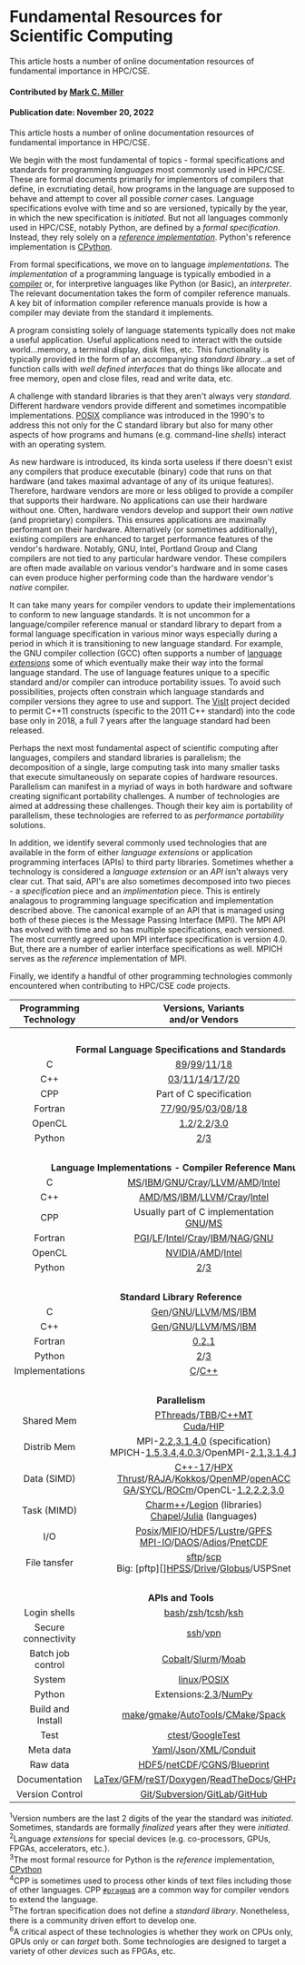 # Fundamental Resources for Scientific Computing
<!--deck text start-->
This article hosts a number of online documentation resources of fundamental importance in HPC/CSE.
<!--deck text end-->

#### Contributed by [Mark C. Miller](https://github.com/markcmiller86 "Mark C. Miller GitHub Profile")
#### Publication date: November 20, 2022

This article hosts a number of online documentation resources of fundamental importance in HPC/CSE.

We begin with the most fundamental of topics - formal specifications and standards for programming *languages* most commonly used in HPC/CSE.
These are formal documents primarily for implementors of compilers that define, in excrutiating detail, how programs in the language are supposed to behave and attempt to cover all possible *corner* cases.
Language specifications evolve with time and so are versioned, typically by the year, in which the new specification is *initiated*.
But not all languages commonly used in HPC/CSE, notably Python, are defined by a *formal specification*.
Instead, they rely solely on a [*reference implementation*](https://en.wikipedia.org/wiki/Reference_implementation).
Python's reference implementation is [CPython](https://en.wikipedia.org/wiki/CPython).

From formal specifications, we move on to language *implementations*.
The *implementation* of a programming language is typically embodied in a [compiler](https://en.wikipedia.org/wiki/List_of_compilers) or, for interpretive languages like Python (or Basic), an *interpreter*.
The relevant documentation takes the form of compiler reference manuals.
A key bit of information compiler reference manuals provide is how a compiler may deviate from the standard it implements.

A program consisting solely of language statements typically does not make a useful application.
Useful applications need to interact with the outside world...memory, a terminal display, disk files, etc.
This functionality is typically provided in the form of an accompanying *standard library*...a set of function calls with *well defined interfaces* that do things like allocate and free memory, open and close files, read and write data, etc.

A challenge with standard libraries is that they aren't always very *standard*.
Different hardware vendors provide different and sometimes incompatible implementations.
[POSIX](https://en.wikipedia.org/wiki/POSIX) compliance was introduced in the 1990's to address this not only for the C standard library but also for many other aspects of how programs and humans (e.g. command-line *shells*) interact with an operating system.

As new hardware is introduced, its kinda sorta useless if there doesn't exist any compilers that produce executable (binary) code that runs on that hardware (and takes maximal advantage of any of its unique features).
Therefore, hardware vendors are more or less obliged to provide a compiler that supports their hardware.
No applications can use their hardware without one.
Often, hardware vendors develop and support their own *native* (and proprietary) compilers.
This ensures applications are maximally performant on their hardware.
Alternatively (or sometimes additionally), existing compilers are enhanced to target performance features of the vendor's hardware. Notably, GNU, Intel, Portland Group and Clang compilers are not tied to any particular hardware vendor.
These compilers are often made available on various vendor's hardware and in some cases can even produce higher performing code than the hardware vendor's *native* compiler.

It can take many years for compiler vendors to update their implementations to conform to new language standards.
It is not uncommon for a language/compiler reference manual or standard library to depart from a formal language specification in various minor ways especially during a period in which it is transitioning to new language standard.
For example, the GNU compiler collection (GCC) often supports a number of [language *extensions*](https://gcc.gnu.org/onlinedocs/gcc/C-Extensions.html) some of which eventually make their way into the formal language standard.
The use of language features unique to a specific standard and/or compiler can introduce portability issues.
To avoid such possibilities, projects often constrain which language standards and compiler versions they agree to use and support.
The [VisIt](https://visit-dav.github.io/visit-website/) project decided to permit C++11 constructs (specific to the 2011 C++ standard) into the code base only in 2018, a full 7 years after the language standard had been released.

Perhaps the next most fundamental aspect of scientific computing after languages, compilers and standard libraries is parallelism; the decomposition of a single, large computing task into many smaller tasks that execute simultaneously on separate copies of hardware resources.
Parallelism can manifest in a myriad of ways in both hardware and software creating significant portability challenges.
A number of technologies are aimed at addressing these challenges.
Though their key aim is portability of parallelism, these technologies are referred to as *performance portability* solutions.

In addition, we identify several commonly used technologies that are available in the form of either *language extensions* or application programming interfaces (APIs) to third party libraries.
Sometimes whether a technology is considered a *language extension* or an *API* isn't always very clear cut.
That said, API's are also sometimes decomposed into two pieces - a *specification* piece and an *implimentation* piece.
This is entirely analagous to programming language specification and implementation described above.
The canonical example of an API that is managed using both of these pieces is the Message Passing Interface (MPI).
The MPI API has evolved with time and so has multiple specifications, each versioned.
The most currently agreed upon MPI interface specification is version 4.0.
But, there are a number of earlier interface specifications as well.
MPICH serves as the *reference* implementation of MPI.

Finally, we identify a handful of other programming technologies commonly encountered when contributing to HPC/CSE code projects.

Programming<br>Technology | Versions, Variants<br>and/or Vendors | Other notes
:---: | :---: | ---:
&nbsp;|&nbsp;|&nbsp;<tr><td colspan=3 align="center">**Formal Language Specifications and Standards**</td></tr>
C | [89][c89-spec]/[99][c99-spec]/[11][c11-spec]/[18][c18-spec] | ([1][1])
C++ | [03][c++03-spec]/[11][c++11-spec]/[14][c++14-spec]/[17][c++17-spec]/[20][c++20-spec] | ([1][1])
CPP | Part of C specification | ([4][4])
Fortran | [77][f77-spec]/[90][f90-spec]/[95][f95-spec]/[03][f03-spec]/[08][f08-spec]/[18][f18-spec] | ([1][1])
OpenCL | [1.2][ocl1.2-spec]/[2.2][ocl2.2-spec]/[3.0][ocl3.0-spec] | ([2][2])
Python | [2][py2-spec]/[3][py3-spec]| ([3][3])
&nbsp;|&nbsp;|&nbsp;<tr><td colspan=3 align="center">**Language Implementations - Compiler Reference Manuals**</td></tr>
C | [MS][c-ms]/[IBM][c-ibm]/[GNU][c-gnu]/[Cray][c-cray]/[LLVM][c-clang]/[AMD][c-amd]/[Intel][c++-intel]
C++ | [AMD][c++-amd]/[MS][c++-ms]/[IBM][c++-ibm]/[LLVM][c++-clang]/[Cray][c++-cray]/[Intel][c++-intel]|
CPP | Usually part of C implementation<br>[GNU][cpp-gnu]/[MS][cpp-ms] |
Fortran | [PGI][f-pg]/[LF][f-lf]/[Intel][f-intel]/[Cray][f-cray]/[IBM][f-ibm]/[NAG][f-nag]/[GNU][f-gnu]
OpenCL | [NVIDIA][opencl-nvidia]/[AMD][opencl-amd]/[Intel][opencl-intel]|
Python | [2][py2]/[3][py3] |([3][3])
&nbsp;|&nbsp;|&nbsp;<tr><td colspan=3 align="center">**Standard Library Reference**</td></tr>
C | [Gen][c-stdlib-0]/[GNU][c-stdlib-gnu]/[LLVM][c-stdlib-llvm]/[MS][c-stdlib-ms]/[IBM][c-stdlib-ibm] | |
C++ | [Gen][c++-stdlib-0]/[GNU][c++-stdlib-gnu]/[LLVM][c++-stdlib-llvm]/[MS][c++-stdlib-ms]/[IBM][c++-stdlib-ibm] | |
Fortran | [0.2.1][f-stdlib-0.2.1] | ([5][5])
Python | [2][py-stdlib-2]/[3][py-stdlib-3] | |
Implementations | [C][imp-stdlib-c]/[C++][imp-stdlib-c++] | |
&nbsp;|&nbsp;|&nbsp;<tr><td colspan=3 align="center">**Parallelism**</td></tr>
Shared Mem | [PThreads][smpar-pthreads]/[TBB][smpar-tbb]/[C++MT][smpar-c++mt]<br>[Cuda][smpar-cuda]/[HIP][smpar-hip] | ([6][6]) |
Distrib Mem | MPI-[2.2][dmpar-mpi-2.2],[3.1][dmpar-mpi-3.1],[4.0][dmpar-mpi-4.0] (specification)<br>MPICH-[1.5][dmpar-mpich-1.5],[3.4][dmpar-mpich-3.4],[4.0.3][dmpar-mpich-4.0.3]/OpenMPI-[2.1][dmpar-ompi-2.1],[3.1][dmpar-ompi-3.1],[4.1][dmpar-ompi-4.1] | |
Data (SIMD) | [C++-17][pparc-stl]/[HPX][pparc-hpx]<br>[Thrust][pparc-thrust]/[RAJA][pparc-raja]/[Kokkos][ppard-kokkos]/[OpenMP][smpar-omp-5.2]/[openACC][smpar-openacc]<br>[GA][ppard-ga]/[SYCL][pparc-sycl]/[ROCm][pparc-rocm]/OpenCL-[1.2][ocl1.2-spec],[2.2][ocl2.2-spec],[3.0][ocl3.0-spec] | |
Task (MIMD) | [Charm++][ppard-charm++]/[Legion][ppard-legion] (libraries)<br>[Chapel][ppard-chapel]/[Julia][ppard-julia] (languages)||
I/O | [Posix][api-posixio]/[MIFIO][api-mifio]/[HDF5][api-hdf5-1.12]/[Lustre][api-lustre]/[GPFS][api-gpfs]<br>[MPI-IO][api-mpiio]/[DAOS][api-daos]/[Adios][api-adios]/[PnetCDF][api-pnetcdf]
File tansfer | [sftp][api-sftp]/[scp][api-scp]<br>Big: [pftp][][HPSS][api-hpss]/[Drive][api-gdrive]/[Globus][api-globus]/USPSnet
&nbsp;|&nbsp;|&nbsp;<tr><td colspan=3 align="center">**APIs and Tools**</td></tr>
Login shells | [bash][api-bash]/[zsh][api-zsh]/[tcsh][api-tcsh]/[ksh][api-ksh]
Secure<br>connectivity | [ssh][api-ssh]/[vpn][api-vpn]
Batch job<br>control | [Cobalt][api-cobalt]/[Slurm][api-slurm]/[Moab][api-moab]
System | [linux][api-sys-linux]/[POSIX][api-sys-posix] | |
Python | Extensions:[2][api-pyc-2],[3][api-pyc-3]/[NumPy][api-py-numpy] | |
Build and<br>Install | [make][api-make]/[gmake][api-gmake]/[AutoTools][api-autotools]/[CMake][api-cmake]/[Spack][api-spack]
Test | [ctest][api-ctest]/[GoogleTest][api-gtest] 
Meta data | [Yaml][api-yaml]/[Json][api-json]/[XML][api-xml]/[Conduit][api-conduit]
Raw data | [HDF5][api-hdf5]/[netCDF][api-netcdf]/[CGNS][api-cgns]/[Blueprint][api-blueprint]
Documentation | [LaTex][api-latex]/[GFM][api-gfm]/[reST][api-rest]/[Doxygen][api-doxygen]/[ReadTheDocs][api-rtd]/[GHPages][api-ghpages]
Version Control | [Git][api-git]/[Subversion][api-svn]/[GitLab][api-gitlab]/[GitHub][api-github]


[//]: # (Table footnotes. Text is dup'd for rendered HTML and balloon help)

[1]: #a1 "Version numbers are the last 2 digits of the year the standard was *initiated*. Sometimes, standards are formally *finalized* years after they were *initiated*."
[2]: #a2 "Language *extensions* for special devices (e.g. co-processors, GPUs, FPGAs, accelerators, etc.)."
[3]: #a3 "The most formal resource for Python is the [language reference](https://docs.python.org/dev/reference/) and the *reference* implementation, [CPython](https://github.com/python/cpython)"
[4]: #a4 "CPP is sometimes used to process other kinds of text files including those of other languages. CPP `#pragma`s are a common way for compiler vendors to extend the language."
[5]: #a5 "The fortran specification does not define a *standard library*. Nonetheless, there is a community driven effort to develop one."
[6]: #a6 "A critical aspect of these technologies is whether they work on CPUs only, GPUs only or can *target* both. Some technologies are designed to target a variety of other *devices* such as FPGAs, etc."

<a name="a1"></a><sup>1</sup>Version numbers are the last 2 digits of the year the standard was *initiated*. Sometimes, standards are formally *finalized* years after they were *initiated*.<br>
<a name="a2"></a><sup>2</sup>Language *extensions* for special devices (e.g. co-processors, GPUs, FPGAs, accelerators, etc.).<br>
<a name="a3"></a><sup>3</sup>The most formal resource for Python is the *reference* implementation, [CPython](https://en.wikipedia.org/wiki/CPython)<br>
<a name="a4"></a><sup>4</sup>CPP is sometimes used to process other kinds of text files including those of other languages. CPP [`#pragma`s](https://gcc.gnu.org/onlinedocs/cpp/Pragmas.html) are a common way for compiler vendors to extend the language.<br>
<a name="a5"></a><sup>5</sup>The fortran specification does not define a *standard library*. Nonetheless, there is a community driven effort to develop one.<br>
<a name="a6"></a><sup>6</sup>A critical aspect of these technologies is whether they work on CPUs only, GPUs only or can *target* both. Some technologies are designed to target a variety of other *devices* such as FPGAs, etc.

[//]: # (Formal C language specification URLs)

[c89-spec]: http://port70.net/~nsz/c/c89/c89-draft.html
[c99-spec]: https://open-std.org/JTC1/SC22/WG14/www/docs/n1256.pdf
[c11-spec]: https://www.open-std.org/jtc1/sc22/WG14/www/docs/n1570.pdf
[c18-spec]: https://web.archive.org/web/20181230041359if_/http://www.open-std.org/jtc1/sc22/wg14/www/abq/c17_updated_proposed_fdis.pdf

[//]: # (Formal C++ language specification URLs)

[c++03-spec]: https://www.open-std.org/Jtc1/sc22/WG21/docs/papers/2001/n1316/
[c++11-spec]: https://www.open-std.org/Jtc1/sc22/WG21/docs/papers/2011/n3242.pdf
[c++14-spec]: https://www.open-std.org/Jtc1/sc22/WG21/docs/papers/2013/n3797.pdf
[c++17-spec]: https://www.open-std.org/Jtc1/sc22/WG21/docs/papers/2017/n4659.pdf
[c++20-spec]: https://www.open-std.org/Jtc1/sc22/WG21/docs/papers/2020/n4849.pdf

[//]: # (Formal Fortran language specification URLs)

[f77-spec]: https://web.archive.org/web/20070205092427/http://www.fortran.com/fortran/F77_std/rjcnf0001.html
[f90-spec]: https://wg5-fortran.org/N001-N1100/N692.pdf
[f95-spec]: https://wg5-fortran.org/N1151-N1200/N1191.pdf
[f03-spec]: https://wg5-fortran.org/N1601-N1650/N1601.pdf
[f08-spec]: https://j3-fortran.org/doc/year/10/10-007r1.pdf
[f18-spec]: https://j3-fortran.org/doc/year/18/18-007r1.pdf

[//]: # (OpenCL language specification URLs)

[ocl1.2-spec]: https://www.khronos.org/registry/OpenCL/specs/opencl-1.2.pdf
[ocl2.2-spec]: https://www.khronos.org/registry/OpenCL/specs/2.2/html/OpenCL_API.html
[ocl3.0-spec]: https://www.khronos.org/registry/OpenCL/specs/3.0-unified/html/OpenCL_C.html

[//]: # (Python language reference URLs)
[py2-spec]: https://docs.python.org/2/reference/
[py3-spec]: https://docs.python.org/3/reference/

[cpp-gnu]: https://gcc.gnu.org/onlinedocs/cpp/
[cpp-ms]: https://docs.microsoft.com/en-us/cpp/preprocessor/c-cpp-preprocessor-reference?view=msvc-170

[//]: # (C language reference URLs)

[c-gnu]: https://www.gnu.org/software/gnu-c-manual/gnu-c-manual.pdf
[c-cray]: https://support.hpe.com/hpesc/public/docDisplay?docId=a00115116en_us&docLocale=en_US&page=The_Cray_Compiling_Environment.html
[c-ibm]: https://www.ibm.com/docs/en/ssw_ibm_i_71/rzarg/sc097852.pdf
[c-ms]: https://docs.microsoft.com/en-us/cpp/c-language/c-language-reference?view=msvc-170
[c-clang]: https://clang.llvm.org
[c-amd]: https://developer.amd.com/amd-aocc/

[//]: # (C++ language reference URLs)

[c++-intel]: https://www.intel.com/content/www/us/en/develop/documentation/cpp-compiler-developer-guide-and-reference/top.html
[c++-cray]: https://support.hpe.com/hpesc/public/docDisplay?docId=a00115116en_us&docLocale=en_US&page=The_Cray_Compiling_Environment.html
[c++-ibm]: https://www.ibm.com/docs/en/ssw_ibm_i_71/rzarg/sc097852.pdf
[c++-ms]: https://docs.microsoft.com/en-us/cpp/cpp/cpp-language-reference?view=msvc-170
[c++-amd]: https://developer.amd.com/amd-aocc/
[c++-clang]: https://clang.llvm.org/cxx_status.html

[//]: # (Fortran language reference URLs)

[f-pg]: https://www.pgroup.com/resources/docs/17.10/x86/fortran-ref-guide/index.htm "Portland Group Compilers"
[f-lf]: http://www.lahey.com/docs/LangRefEXP73_revG05.pdf "Lahey/Fujitsu Fortran 95"
[f-intel]: https://www.intel.com/content/www/us/en/develop/documentation/fortran-compiler-oneapi-dev-guide-and-reference/top/language-reference.html "All Fortran standards 90-18"
[f-cray]: https://support.hpe.com/hpesc/public/docDisplay?docId=a00115296en_us&page=About_the_Cray_Fortran_Reference_Manual.html
[f-ibm]: https://www.ibm.com/support/pages/system/files/support/swg/swgdocs.nsf/0/7e46ea600b6646d0852579dc00331978/$FILE/langref.pdf
[f-nag]: https://www.nag.com/nagware/np/r70_doc/compiler.pdf
[f-gnu]: https://devdocs.io/gnu_fortran/

[//]: # (GPU language reference URLs)

[opencl-amd]: https://rocmdocs.amd.com/en/latest/Programming_Guides/Opencl-programming-guide.html#opencl-programming-guide
[opencl-intel]: https://www.intel.com/content/www/us/en/develop/documentation/iocl_rt_ref/top.html
[opencl-nvidia]: https://developer.download.nvidia.com/compute/DevZone/docs/html/OpenCL/doc/OpenCL_Programming_Guide.pdf

[//]: # (Pythone language reference URLs)

[py2]: https://docs.python.org/2/reference/
[py3]: https://docs.python.org/3/reference/

[//]: # (Standard libraries)

[c-stdlib-0]: https://cplusplus.com/reference/clibrary/
[c++-stdlib-0]: https://www.cplusplus.com/reference/
[c-stdlib-gnu]: https://gcc.gnu.org/onlinedocs/libc/
[c++-stdlib-gnu]: https://gcc.gnu.org/onlinedocs/libstdc++/
[c-stdlib-llvm]: https://libc.llvm.org/
[c++-stdlib-llvm]: https://libcxx.llvm.org/
[c-stdlib-ms]: https://learn.microsoft.com/en-us/cpp/c-runtime-library/c-run-time-library-reference?view=msvc-170
[c++-stdlib-ms]: https://docs.microsoft.com/en-us/cpp/standard-library/cpp-standard-library-reference?view=msvc-170
[c-stdlib-ibm]: https://www.ibm.com/docs/en/i/7.3?topic=c-ile-cc-runtime-library-functions
[c++-stdlib-ibm]: https://www.ibm.com/docs/en/i/7.3?topic=c-ile-cc-runtime-library-functions
[py-stdlib-2]: https://docs.python.org/2.7/library/
[py-stdlib-3]: https://docs.python.org/3.8/library/
[f-stdlib-0.2.1]: https://github.com/fortran-lang/stdlib
[imp-stdlib-c]: https://en.wikipedia.org/wiki/C_standard_library#Implementations
[imp-stdlib-c++]: https://en.wikipedia.org/wiki/C%2B%2B_Standard_Library#Implementations

[//]: # (Shared Memory Parallelism)

[smpar-pthreads]: https://hpc-tutorials.llnl.gov/posix/AppendixA/
[smpar-tbb]: https://spec.oneapi.io/versions/latest/elements/oneTBB/source/nested-index.html
[smpar-c++mt]: https://cplusplus.com/reference/multithreading/
[smpar-cuda]: https://docs.nvidia.com/cuda/cuda-runtime-api/index.html
[smpar-hip]: https://github.com/RadeonOpenCompute/ROCm/raw/rocm-4.5.2/AMD_HIP_Programming_Guide.pdf
[smpar-omp-3.1]: https://www.openmp.org/wp-content/uploads/OpenMP3.1.pdf
[smpar-omp-4.5]: https://www.openmp.org/wp-content/uploads/openmp-4.5.pdf
[smpar-omp-5.2]: https://www.openmp.org/wp-content/uploads/OpenMP-API-Specification-5-2.pdf
[smpar-openacc]: https://www.openacc.org/sites/default/files/inline-files/openacc-guide.pdf

[//]: # (Distributed Memory Parallelism)

[dmpar-mpi-1.3]: https://www.mpi-forum.org/docs/mpi-1.3/mpi-report-1.3-2008-05-30.pdf
[dmpar-mpi-2.2]: https://www.mpi-forum.org/docs/mpi-2.2/mpi22-report.pdf
[dmpar-mpi-3.1]: https://www.mpi-forum.org/docs/mpi-3.1/mpi31-report.pdf
[dmpar-mpi-4.0]: https://www.mpi-forum.org/docs/mpi-4.0/mpi40-report.pdf
[dmpar-mpich-1.5]: https://www.mpich.org/static/docs/v1.5.x/
[dmpar-mpich-3.4]: https://www.mpich.org/static/docs/v3.4.x/
[dmpar-mpich-4.0.3]: https://www.mpich.org/static/docs/v4.0.3/
[dmpar-ompi-4.1]: https://www.open-mpi.org/doc/v4.1/
[dmpar-ompi-4.0]: https://www.open-mpi.org/doc/v4.0/
[dmpar-ompi-3.1]: https://www.open-mpi.org/doc/v3.1/
[dmpar-ompi-2.1]: https://www.open-mpi.org/doc/v2.1/

[//]: # (Portable Parallelism via Abstract Code)

[pparc-stl]: https://en.cppreference.com/w/cpp/experimental/parallelism
[pparc-hpx]: https://hpx-docs.stellar-group.org/latest/html/index.html
[pparc-thrust]: https://thrust.github.io/doc/modules.html
[pparc-raja]: https://raja.readthedocs.io/en/develop/sphinx/user_guide/index.html
[pparc-sycl]: https://sycl.readthedocs.io/en/latest/
[pparc-rocm]: https://rocmdocs.amd.com/_/downloads/en/latest/pdf/

[//]: # (Portable Parallelism via Abstract Data)

[ppard-kokkos]: https://kokkos.org/programming-guide/
[ppard-ga]: https://hpc.pnl.gov/globalarrays/documentation.shtml
[ppard-legion]: https://legion.stanford.edu/pdfs/legion-manual.pdf
[ppard-charm++]: https://charm.readthedocs.io/en/latest/charm++/manual.html
[ppard-chapel]: https://chapel-lang.org/docs/language/spec/index.html
[ppard-julia]: https://julialang.org/blog/2019/07/multithreading/

[//]: # (Commonly used APIs)

[api-pyc-2]: https://docs.python.org/2.7/extending/extending.html 
[api-pyc-3]: https://docs.python.org/3.10/extending/extending.html
[api-py-numpy]: https://numpy.org/doc/stable/reference/index.html#reference
[api-sys-linux]: https://man7.org/linux/man-pages/man2/syscalls.2.html
[api-sys-posix]: https://docs.oracle.com/cd/E19048-01/chorus4/806-3328/6jcg1bm05/index.html
[api-mifio]: https://www.hdfgroup.org/2017/03/mif-parallel-io-with-hdf5/
[api-posixio]: https://www.gnu.org/software/libc/manual/html_mono/libc.html#I_002fO-Overview
[api-hdf5-1.12]: https://docs.hdfgroup.org/hdf5/v1_12/index.html
[api-lustre]: https://doc.lustre.org/lustre_manual.xhtml#file_striping.lfs_setstripe
[api-gpfs]: https://www.ibm.com/docs/en/STXKQY_5.1.5/pdf/scale_cpr.pdf
[api-daos]: https://docs.daos.io/v2.2/user/workflow/
[api-adios]: https://adios2.readthedocs.io/en/latest/
[api-pnetcdf]: https://parallel-netcdf.github.io/wiki/Documentation.html
[api-mpiio]: https://www.mpi-forum.org/docs/mpi-4.0/mpi40-report.pdf?#page=683

[api-sftp]: https://access.redhat.com/articles/5594481
[api-scp]: https://www.computerhope.com/unix/scp.htm

[api-hpss]: https://www.hpss-collaboration.org/documents/HPSS_7.5.3_Users_Guide.pdf?#page=9
[api-gdrive]: https://support.google.com/a/users/answer/9282958?hl=en
[api-globus]: https://docs.globus.org/cli/


[api-zsh]: https://zsh.sourceforge.io/Guide/zshguide.html
[api-bash]: https://www.gnu.org/software/bash/manual/bash.html
[api-ksh]: https://docs.oracle.com/cd/E36784_01/html/E36870/ksh-1.html
[api-tcsh]: https://linux.die.net/man/1/tcsh

[api-ssh]: https://man.openbsd.org/ssh
[api-vpn]: https://en.wikipedia.org/wiki/Virtual_private_network

[api-make]: https://man7.org/linux/man-pages/man1/make.1p.html
[api-gmake]: https://www.gnu.org/software/make/manual/make.html
[api-cmake]: https://cmake.org/cmake/help/latest/
[api-spack]: https://spack.readthedocs.io/en/latest/
[api-autotools]: https://www.lrde.epita.fr/~adl/autotools.html

[api-ctest]: https://cmake.org/cmake/help/latest/manual/ctest.1.html
[api-gtest]: https://google.github.io/googletest/

[api-yaml]: https://yaml.org/spec/1.2.2/
[api-json]: https://www.json.org/json-en.html
[api-xml]: https://www.w3.org/TR/xml/
[api-conduit]: https://llnl-conduit.readthedocs.io/en/latest/index.html

[api-hdf5]: https://docs.hdfgroup.org/hdf5/v1_12/_r_m.html
[api-netcdf]: https://docs.unidata.ucar.edu/nug/current/
[api-cgns]: https://cgns.github.io/CGNS_docs_current/user/index.html
[api-blueprint]: https://llnl-conduit.readthedocs.io/en/latest/blueprint.html

[api-latex]: https://www.latex-project.org/help/documentation/
[api-gfm]: https://www.markdownguide.org/tools/github-pages/
[api-rest]: https://docutils.sourceforge.io/rst.html
[api-doxygen]: https://www.doxygen.nl/manual/
[api-rtd]: https://docs.readthedocs.io/en/stable/tutorial/
[api-ghpages]: https://docs.github.com/en/pages/getting-started-with-github-pages/about-github-pages

[api-git]: https://git-scm.com/docs/user-manual
[api-svn]: https://svnbook.red-bean.com
[api-gitlab]: https://docs.gitlab.com
[api-github]: https://docs.github.com/en

[api-slurm]: https://slurm.schedmd.com
[api-cobalt]: https://trac.mcs.anl.gov/projects/cobalt/wiki/CommandReference
[api-moab]: https://iitj.ac.in/uploaded_docs/cc/HPC_training/mcmuserguide.pdf


<!---
Publish: yes
Pinned: no
RSS update: 2022-11-20
Topics: online learning
--->
